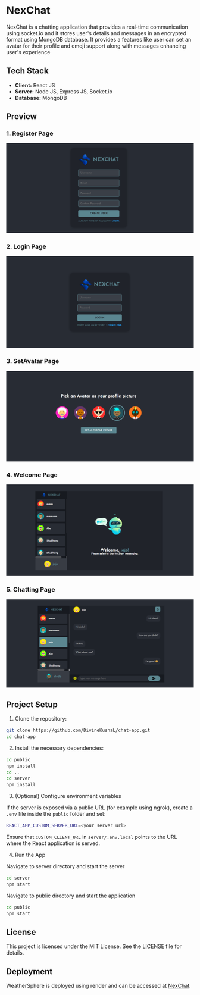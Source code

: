 # NexChat

NexChat is a chatting application that provides a real-time communication using socket.io and it stores user's details and messages in an encrypted format using MongoDB database. It provides a features like user can set an avatar for their profile and emoji 
support along with messages enhancing user's experience

## Tech Stack

- **Client:** React JS
- **Server:** Node JS, Express JS, Socket.io
- **Database:** MongoDB

## Preview
### 1. Register Page
![chat-app](public/src/assets/nex-1register.png)
### 2. Login Page
![chat-app](public/src/assets/nex-1login.png)
### 3. SetAvatar Page
![chat-app](public/src/assets/nex-1avatar.png)
### 4. Welcome Page
![chat-app](public/src/assets/nex-1welcome.png)
### 5. Chatting Page
![chat-app](public/src/assets/nex-1chat.png)

## Project Setup

1. Clone the repository:
```bash
git clone https://github.com/DivineKushaL/chat-app.git
cd chat-app
 ```
2. Install the necessary dependencies:
```bash
cd public
npm install
cd ..
cd server
npm install
```

3. (Optional) Configure environment variables

If the server is exposed via a public URL (for example using ngrok),
create a `.env` file inside the `public` folder and set:

```bash
REACT_APP_CUSTOM_SERVER_URL=<your server url>
```

Ensure that `CUSTOM_CLIENT_URL` in `server/.env.local` points to the URL
where the React application is served.

4. Run the App

 Navigate to server directory and start the server
 ```bash
cd server
npm start
```

 Navigate to public directory and start the application
```bash
cd public
npm start
```

## License

This project is licensed under the MIT License. See the [LICENSE](LICENSE) file for details.

## Deployment

WeatherSphere is deployed using render and can be accessed at [NexChat](https://nexchat-1-1x8i.onrender.com).

